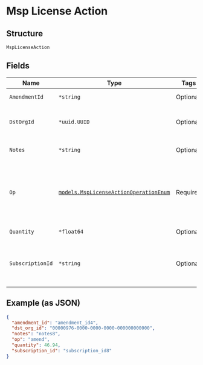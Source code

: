 
# Msp License Action

## Structure

`MspLicenseAction`

## Fields

| Name | Type | Tags | Description |
|  --- | --- | --- | --- |
| `AmendmentId` | `*string` | Optional | required if `op`==`unamend` |
| `DstOrgId` | `*uuid.UUID` | Optional | required if `op`==`amend`, destination org id |
| `Notes` | `*string` | Optional | required if `op`== `annotate` |
| `Op` | [`models.MspLicenseActionOperationEnum`](../../doc/models/msp-license-action-operation-enum.md) | Required | enum: `amend`, `annotate`, `delete`, `unamend`<br>**Constraints**: *Minimum Length*: `1` |
| `Quantity` | `*float64` | Optional | required if `op`==`amend` |
| `SubscriptionId` | `*string` | Optional | required if `op`== `annotate`<br>**Constraints**: *Minimum Length*: `1` |

## Example (as JSON)

```json
{
  "amendment_id": "amendment_id4",
  "dst_org_id": "00000976-0000-0000-0000-000000000000",
  "notes": "notes8",
  "op": "amend",
  "quantity": 46.94,
  "subscription_id": "subscription_id8"
}
```


